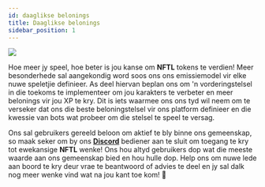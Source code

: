 ```yaml
---
id: daaglikse belonings
title: Daaglikse belonings
sidebar_position: 1
---
```


![](/img/twitch-stream.png)

Hoe meer jy speel, hoe beter is jou kanse om **NFTL** tokens te verdien! Meer besonderhede sal aangekondig word soos ons ons emissiemodel vir elke nuwe speletjie definieer. As deel hiervan beplan ons om 'n vorderingstelsel in die toekoms te implementeer om jou karakters te verbeter en meer belonings vir jou XP te kry. Dit is iets waarmee ons ons tyd wil neem om te verseker dat ons die beste beloningstelsel vir ons platform definieer en die kwessie van bots wat probeer om die stelsel te speel te versag.

Ons sal gebruikers gereeld beloon om aktief te bly binne ons gemeenskap, so maak seker om by ons **[Discord](https://discord.gg/niftyleague)** bediener aan te sluit om toegang te kry tot ewekansige **NFTL** wenke! Ons hou altyd gebruikers dop wat die meeste waarde aan ons gemeenskap bied en hou hulle dop. Help ons om nuwe lede aan boord te kry deur vrae te beantwoord of advies te deel en jy sal dalk nog meer wenke vind wat na jou kant toe kom! 🙌
